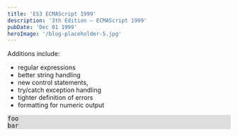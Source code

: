 ```yaml
---
title: 'ES3 ECMAScript 1999'
description: '3th Edition – ECMAScript 1999'
pubDate: 'Dec 01 1999'
heroImage: '/blog-placeholder-5.jpg'
---
```


Additions include:
- regular expressions
- better string handling
- new control statements, 
- try/catch exception handling
- tighter definition of errors
- formatting for numeric output

<pre style="background-color:#ddd">
foo
bar
</pre>
